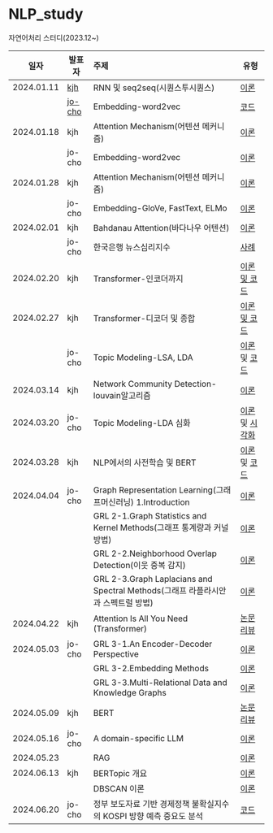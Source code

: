 # NLP_study
자연어처리 스터디(2023.12~) 

|일자|발표자|주제|유형|
|------|---|:---|---|
|2024.01.11|[kjh](https://github.com/kjh8331267)|RNN 및 seq2seq(시퀀스투시퀀스)|[이론](https://github.com/kjh8331267/NLP_study/blob/main/slide/RNN(%EC%88%9C%ED%99%98%EC%8B%A0%EA%B2%BD%EB%A7%9D)%20%EB%B0%8F%20seq2seq(%EC%8B%9C%ED%80%80%EC%8A%A4%ED%88%AC%EC%8B%9C%ED%80%80%EC%8A%A4).pdf)|
||[jo-cho](https://github.com/jo-cho)|Embedding-word2vec|[코드](https://github.com/jo-cho/nlp_study/blob/main/1_NLP_SUANLAB/_07_%EC%9E%84%EB%B2%A0%EB%94%A9(Embedding).ipynb)|
2024.01.18|kjh|Attention Mechanism(어텐션 메커니즘)|[이론](https://github.com/kjh8331267/NLP_study/blob/main/slide/Attention%20Mechanism(%EC%96%B4%ED%85%90%EC%85%98%20%EB%A9%94%EC%BB%A4%EB%8B%88%EC%A6%98).pdf)|
||jo-cho|Embedding-word2vec|[이론](https://github.com/jo-cho/nlp_study/blob/main/4_PPTS/word_embedding.pdf)|
2024.01.28|kjh|Attention Mechanism(어텐션 메커니즘)|[이론](https://github.com/kjh8331267/NLP_study/blob/main/slide/Attention%20Mechanism(%EC%96%B4%ED%85%90%EC%85%98%20%EB%A9%94%EC%BB%A4%EB%8B%88%EC%A6%98).pdf)|
||jo-cho|Embedding-GloVe, FastText, ELMo|[이론](https://github.com/jo-cho/nlp_study/blob/main/4_PPTS/word_embedding.pdf)|
2024.02.01|kjh|Bahdanau Attention(바다나우 어텐션)|[이론](https://github.com/kjh8331267/NLP_study/blob/main/slide/Attention%20Mechanism(%EC%96%B4%ED%85%90%EC%85%98%20%EB%A9%94%EC%BB%A4%EB%8B%88%EC%A6%98).pdf)|
||jo-cho|한국은행 뉴스심리지수|[사례](https://github.com/jo-cho/nlp_study/blob/main/3_PAPERS/summary/%ED%95%9C%EA%B5%AD%EC%9D%80%ED%96%89%20%EB%89%B4%EC%8A%A4%EC%8B%AC%EB%A6%AC%EC%A7%80%EC%88%98(NSI).pdf)|
2024.02.20|kjh|Transformer-인코더까지|[이론 및 코드](https://github.com/kjh8331267/NLP_study/blob/main/slide/Transformer(%ED%8A%B8%EB%9E%9C%EC%8A%A4%ED%8F%AC%EB%A8%B8).pdf)
2024.02.27|kjh|Transformer-디코더 및 종합|[이론 및 코드](https://github.com/kjh8331267/NLP_study/blob/main/slide/Transformer(%ED%8A%B8%EB%9E%9C%EC%8A%A4%ED%8F%AC%EB%A8%B8).pdf)
||jo-cho|Topic Modeling-LSA, LDA|[이론](https://github.com/jo-cho/nlp_study/blob/main/4_PPTS/topic_modeling.pdf) 및 [코드](https://github.com/jo-cho/nlp_study/blob/main/1_NLP_SUANLAB/_06_%ED%86%A0%ED%94%BD_%EB%AA%A8%EB%8D%B8%EB%A7%81(Topic_Modeling).ipynb)
2024.03.14|kjh|Network Community Detection-louvain알고리즘|[이론](https://github.com/kjh8331267/NLP_study/blob/main/slide/Transformer(%ED%8A%B8%EB%9E%9C%EC%8A%A4%ED%8F%AC%EB%A8%B8).pdf)|
|2024.03.20|jo-cho|Topic Modeling-LDA 심화|[이론](https://github.com/jo-cho/nlp_study/blob/main/4_PPTS/topic_modeling.pdf) 및 [시각화](https://github.com/jo-cho/eitm/blob/main/text_analysis/lda_epic.html)|
|2024.03.28|kjh|NLP에서의 사전학습 및 BERT|[이론](https://github.com/kjh8331267/NLP_study/blob/main/slide/BERT.pdf) 및 [코드](https://github.com/kjh8331267/NLP_study/blob/main/code/240328_BERT%20%ED%86%A0%ED%81%AC%EB%82%98%EC%9D%B4%EC%A0%80.ipynb)|
|2024.04.04|jo-cho|Graph Representation Learning(그래프머신러닝) 1.Introduction|[이론](https://jo-cho.github.io/FinBlog/posts/machine_learning/GRL_01.html)|
|||GRL 2-1.Graph Statistics and Kernel Methods(그래프 통계량과 커널 방법)|[이론](https://jo-cho.github.io/FinBlog/posts/machine_learning/GRL_02_1.html)|
|||GRL 2-2.Neighborhood Overlap Detection(이웃 중복 감지)|[이론](https://jo-cho.github.io/FinBlog/posts/machine_learning/GRL_02_2.html)|
|||GRL 2-3.Graph Laplacians and Spectral Methods(그래프 라플라시안과 스펙트럴 방법)|[이론](https://jo-cho.github.io/FinBlog/posts/machine_learning/GRL_02_3.html)|
|2024.04.22|kjh|Attention Is All You Need (Transformer)|[논문리뷰](https://github.com/kjh8331267/Paper_Review/issues/2)|
|2024.05.03|jo-cho|GRL 3-1.An Encoder-Decoder Perspective|[이론](https://jo-cho.github.io/FinBlog/posts/machine_learning/GRL_03_1.html)|
|||GRL 3-2.Embedding Methods|[이론](https://jo-cho.github.io/FinBlog/posts/machine_learning/GRL_03_2.html)|
|||GRL 3-3.Multi-Relational Data and Knowledge Graphs|[이론](https://jo-cho.github.io/FinBlog/posts/machine_learning/GRL_04_1.html)|
|2024.05.09|kjh|BERT|[논문리뷰](https://github.com/kjh8331267/Paper_Review/issues/3)|
|2024.05.16|jo-cho|A domain-specific LLM|[이론](https://github.com/jo-cho/nlp_study/blob/main/4_PPTS/Domain-specific%20LLMs.pdf)|
|2024.05.23||RAG|[이론](https://github.com/jo-cho/nlp_study/blob/main/4_PPTS/Domain-specific%20LLMs.pdf)|
|2024.06.13|kjh|BERTopic 개요|[이론](https://github.com/kjh8331267/NLP_Study/blob/main/slide/BERTopic_%EA%B0%9C%EC%9A%94.pdf)|
|||DBSCAN 이론|[이론](https://github.com/kjh8331267/NLP_Study/blob/main/slide/DBSCAN.pdf)|
|2024.06.20|jo-cho|정부 보도자료 기반 경제정책 불확실지수의 KOSPI 방향 예측 중요도 분석|[코드](https://colab.research.google.com/github/jo-cho/eitm/blob/main/text_analysis/epic_stock_market.ipynb)|

